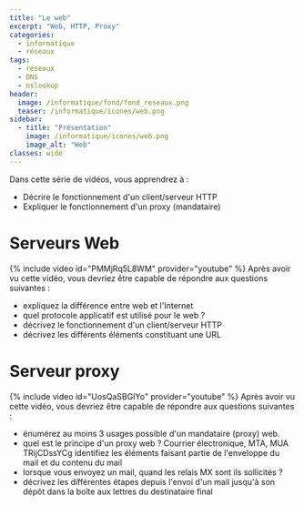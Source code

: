 ```yaml
---
title: "Le web"
excerpt: "Web, HTTP, Proxy"
categories:
  - informatique
  - réseaux
tags:
  - réseaux
  - DNS
  - nslookup
header:
  image: /informatique/fond/fond_reseaux.png
  teaser: /informatique/icones/web.png
sidebar:
  - title: "Présentation"
    image: /informatique/icones/web.png
    image_alt: "Web"
classes: wide
---
```

Dans cette série de vidéos, vous apprendrez à :
- Décrire le fonctionnement d'un client/serveur HTTP
- Expliquer le fonctionnement d'un proxy (mandataire)

# Serveurs Web
{% include video id="PMMjRq5L8WM" provider="youtube" %}
Après avoir vu cette vidéo, vous devriez être capable de répondre aux questions suivantes :
- expliquez la différence entre web et l'Internet
- quel protocole applicatif est utilisé pour le web ? 
- décrivez le fonctionnement d'un client/serveur HTTP
- décrivez les différents éléments constituant une URL 

# Serveur proxy
{% include video id="UosQaSBGIYo" provider="youtube" %}
Après avoir vu cette vidéo, vous devriez être capable de répondre aux questions suivantes :
- énumérez au moins 3 usages possible d'un mandataire (proxy) web.
- quel est le principe d'un proxy web ?
Courrier électronique, MTA, MUA
TRijCDssYCg
identifiez les éléments faisant partie de l'enveloppe du mail et du contenu du mail
- lorsque vous envoyez un mail, quand les relais MX sont ils sollicités ? 
- décrivez les différentes étapes depuis l'envoi d'un mail jusqu'à son dépôt dans la boîte aux lettres du destinataire final

